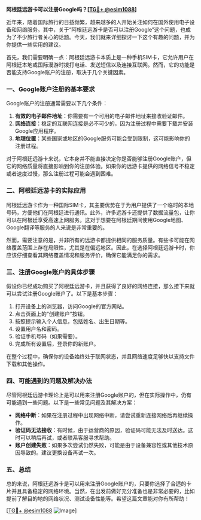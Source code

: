 **阿根廷远游卡可以注册Google吗？[[TG💪+ @esim1088](https://t.me/s/esim1088)]**

近年来，随着国际旅行的日益频繁，越来越多的人开始关注如何在国外使用电子设备和网络服务。其中，关于“阿根廷远游卡是否可以注册Google”这个问题，也成为了不少旅行者关心的话题。今天，我们就来详细探讨一下这个有趣的问题，并为你提供一些实用的建议。

首先，我们需要明确一点：阿根廷远游卡本质上是一种手机SIM卡，它允许用户在阿根廷本地或国际漫游时拨打电话、发送短信以及连接互联网。然而，它的功能是否能支持Google账户的注册，取决于几个关键因素。

### 一、Google账户注册的基本要求

Google账户的注册通常需要以下几个条件：

1. **有效的电子邮件地址**：你需要有一个可用的电子邮件地址来接收验证邮件。
2. **网络连接**：稳定的互联网连接是必不可少的，因为注册过程中需要下载并安装Google应用程序。
3. **地理位置**：某些国家或地区的Google服务可能会受到限制，这可能影响你的注册过程。

对于阿根廷远游卡来说，它本身并不能直接决定你是否能够注册Google账户，但它的网络质量将直接影响到你的注册体验。如果你的远游卡提供的网络信号不稳定或者速度过慢，那么注册过程可能会遇到困难。

### 二、阿根廷远游卡的实际应用

阿根廷远游卡作为一种国际SIM卡，其主要优势在于为用户提供了一个临时的本地号码，方便他们在阿根廷进行通讯。此外，许多远游卡还提供了数据流量包，让你可以在阿根廷享受高速上网服务。这对于想要在阿根廷期间使用Google地图、Google翻译等服务的人来说是非常重要的。

然而，需要注意的是，并非所有的远游卡都提供相同的服务质量。有些卡可能在网络覆盖范围上存在局限性，尤其是在偏远地区。因此，在选择阿根廷远游卡时，你应该仔细查看其网络覆盖情况和服务评价，确保它能满足你的需求。

### 三、注册Google账户的具体步骤

假设你已经成功购买了阿根廷远游卡，并且获得了良好的网络连接，那么接下来就可以尝试注册Google账户了。以下是基本步骤：

1. 打开设备上的浏览器，访问Google的官方网站。
2. 点击页面上的“创建账户”按钮。
3. 按照提示输入个人信息，包括姓名、出生日期等。
4. 设置用户名和密码。
5. 验证手机号码（如果需要）。
6. 完成所有设置后，登录你的新账户。

在整个过程中，确保你的设备始终处于联网状态，并且网络速度足够快以支持文件下载和其他操作。

### 四、可能遇到的问题及解决办法

尽管阿根廷远游卡理论上是可以用来注册Google账户的，但在实际操作中，仍有可能遇到一些问题。以下是一些常见问题及其解决方案：

- **网络中断**：如果在注册过程中出现网络中断，请尝试重新连接网络后再继续操作。
- **验证码无法接收**：有时候，由于运营商的原因，验证码可能无法及时送达。这时可以稍后再试，或者联系客服寻求帮助。
- **账户创建失败**：如果多次尝试仍然失败，可能是由于设备兼容性或其他技术原因导致的。建议更换设备再试一次。

### 五、总结

总的来说，阿根廷远游卡是可以用来注册Google账户的，只要你选择了合适的卡片并且具备稳定的网络环境。当然，在出发前做好充分准备也是非常必要的，比如提前了解目的地的网络状况、测试设备性能等。希望这篇文章能对你有所帮助！

[[TG💪+ @esim1088](https://t.me/s/esim1088) ![Image](https://i.postimg.cc/4NQfJmqS/Snipaste-2025-05-13-00-14-12.png)]